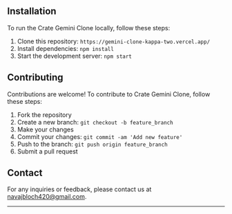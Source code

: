
## Installation

To run the Crate Gemini Clone locally, follow these steps:

1. Clone this repository: `https://gemini-clone-kappa-two.vercel.app/`
2. Install dependencies: `npm install`
3. Start the development server: `npm start`

## Contributing

Contributions are welcome! To contribute to Crate Gemini Clone, follow these steps:

1. Fork the repository
2. Create a new branch: `git checkout -b feature_branch`
3. Make your changes
4. Commit your changes: `git commit -am 'Add new feature'`
5. Push to the branch: `git push origin feature_branch`
6. Submit a pull request

 

## Contact

For any inquiries or feedback, please contact us at [navajbloch420@gmail.com](https://www.linkedin.com/in/bloch-navaj/).

---

 
